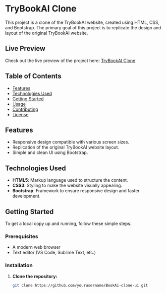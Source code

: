 # TryBookAI Clone

This project is a clone of the TryBookAI website, created using HTML, CSS, and Bootstrap. The primary goal of this project is to replicate the design and layout of the original TryBookAI website.

## Live Preview

Check out the live preview of the project here: [TryBookAI Clone](https://v1cky-dev.github.io/BookAi-clone-ui/)

## Table of Contents

- [Features](#features)
- [Technologies Used](#technologies-used)
- [Getting Started](#getting-started)
- [Usage](#usage)
- [Contributing](#contributing)
- [License](#license)
  
## Features

- Responsive design compatible with various screen sizes.
- Replication of the original TryBookAI website layout.
- Simple and clean UI using Bootstrap.

## Technologies Used

- **HTML5**: Markup language used to structure the content.
- **CSS3**: Styling to make the website visually appealing.
- **Bootstrap**: Framework to ensure responsive design and faster development.

## Getting Started

To get a local copy up and running, follow these simple steps.

### Prerequisites

- A modern web browser
- Text editor (VS Code, Sublime Text, etc.)

### Installation

1. **Clone the repository:**

   ```bash
   git clone https://github.com/yourusername/BookAi-clone-ui.git
